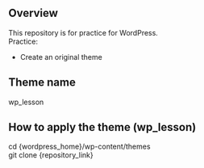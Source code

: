 ## Overview
This repository is for practice for WordPress.  
Practice:
- Create an original theme

## Theme name
wp_lesson

## How to apply the theme (wp_lesson)
cd {wordpress_home}/wp-content/themes  
git clone {repository_link}
